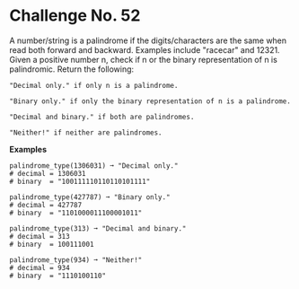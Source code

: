 # Challenge No. 52


A number/string is a palindrome if the digits/characters are the same when read both forward and backward. Examples include "racecar" and 12321. Given a positive number n, check if n or the binary representation of n is palindromic. Return the following:

    "Decimal only." if only n is a palindrome.

    "Binary only." if only the binary representation of n is a palindrome.

    "Decimal and binary." if both are palindromes.

    "Neither!" if neither are palindromes.

**Examples**

    palindrome_type(1306031) ➞ "Decimal only."
    # decimal = 1306031
    # binary  = "100111110110110101111"
     
    palindrome_type(427787) ➞ "Binary only."
    # decimal = 427787
    # binary  = "1101000011100001011"
     
    palindrome_type(313) ➞ "Decimal and binary."
    # decimal = 313
    # binary  = 100111001
     
    palindrome_type(934) ➞ "Neither!"
    # decimal = 934
    # binary  = "1110100110"